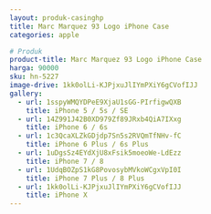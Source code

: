 ```yaml
---
layout: produk-casinghp
title: Marc Marquez 93 Logo iPhone Case
categories: apple

# Produk
product-title: Marc Marquez 93 Logo iPhone Case
harga: 90000
sku: hn-5227
image-drive: 1kk0olLi-KJPjxuJlIYmPXiY6gCVofIJJ
gallery:
  - url: 1sspyWMQYDPeE9XjaU1sGG-PIrfigwQXB
    title: iPhone 5 / 5s / SE
  - url: 14Z991J42B0XD979Zf89JRxb4QiA7IXxg
    title: iPhone 6 / 6s
  - url: 1c3QcaXLZkGDjdp7Sn5s2RVQmTfNHv-fC
    title: iPhone 6 Plus / 6s Plus
  - url: 1uDgsSz4EYdXjU8xFsik5moeoWe-LdEzz
    title: iPhone 7 / 8
  - url: 1UdqBOZpS1kG8PovosybMVkoWCgxVpI0I
    title: iPhone 7 Plus / 8 Plus
  - url: 1kk0olLi-KJPjxuJlIYmPXiY6gCVofIJJ
    title: iPhone X
---
```

